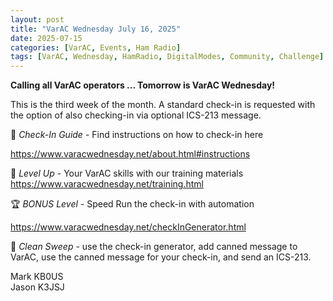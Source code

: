 ```yaml
---
layout: post
title: "VarAC Wednesday July 16, 2025"
date: 2025-07-15
categories: [VarAC, Events, Ham Radio]
tags: [VarAC, Wednesday, HamRadio, DigitalModes, Community, Challenge]
---
```


<b>Calling all VarAC operators ... Tomorrow is VarAC Wednesday!</b>

This is the third week of the month. A standard check-in is requested with the option of also checking-in via optional ICS-213 message.</br>

&#128217; <em>Check-In Guide</em> - Find instructions on how to check-in here

<a href="https://www.varacwednesday.net/about.html#instructions">https://www.varacwednesday.net/about.html#instructions</a>

&#127941; <em>Level Up</em> - Your VarAC skills with our training materials
<a href="https://www.varacwednesday.net/training.html">https://www.varacwednesday.net/training.html</a>

&#127942; <em>BONUS Level</em> - Speed Run the check-in with automation

<a href="https://www.varacwednesday.net/checkInGenerator.html">https://www.varacwednesday.net/checkInGenerator.html</a>

&#x1F9F9; <em>Clean Sweep</em> - use the check-in generator, add canned message to VarAC, use the canned message for your check-in, and send an ICS-213.

Mark KB0US <br>
Jason K3JSJ

